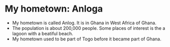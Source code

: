 # My hometown: Anloga
- My hometown is called Anlog. It is in Ghana in West Africa of Ghana.
- The population is about 200,000 people. Some places of interest is the a lagoon with a beatiful beach.
- My hometown used to be part of Togo before it became part of Ghana.
